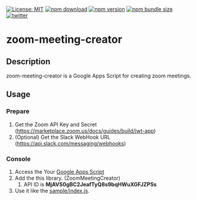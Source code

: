 [![License: MIT](https://img.shields.io/npm/l/@silverbirder/zoom-meeting-creator.svg)](https://opensource.org/licenses/MIT)
[![npm download](https://img.shields.io/npm/dt/@silverbirder/zoom-meeting-creator.svg)](https://www.npmjs.com/package/@silverbirder/zoom-meeting-creator)
[![npm version](https://img.shields.io/npm/v/@silverbirder/zoom-meeting-creator)](https://www.npmjs.com/package/@silverbirder/zoom-meeting-creator)
[![npm bundle size](https://img.shields.io/bundlephobia/min/@silverbirder/zoom-meeting-creator)](https://www.npmjs.com/package/@silverbirder/zoom-meeting-creator)
[![twitter](https://img.shields.io/twitter/url?style=social&url=https%3A%2F%2Ftwitter.com%2Fsilver_birder)](https://twitter.com/silver_birder)

# zoom-meeting-creator
## Description
zoom-meeting-creator is a Google Apps Script for creating zoom meetings.

## Usage
### Prepare
1. Get the Zoom API Key and Secret (https://marketplace.zoom.us/docs/guides/build/jwt-app)
1. (Optional) Get the Slack WebHook URL (https://api.slack.com/messaging/webhooks) 

### Console
1. Access the Your [Google Apps Script](https://script.google.com)
1. Add the this library. (ZoomMeetingCreator)
   1. API ID is  **MjAVS0gBC2JeafTyQ8s9bqHWuXGFJZPSs** 
1. Use it like the [sample/index.js](https://github.com/Silver-birder/zoom-meeting-creator/blob/master/sample/index.js).